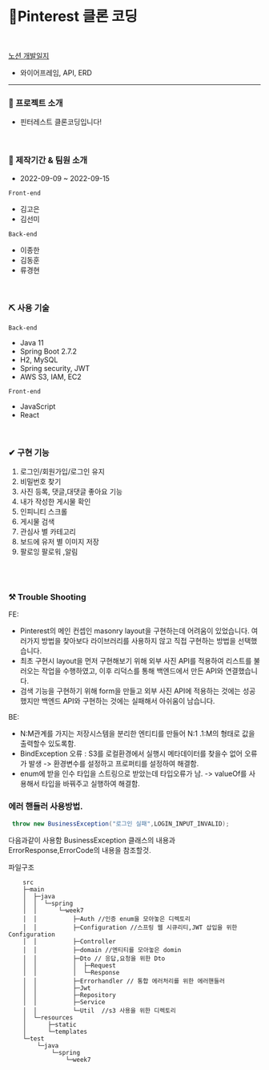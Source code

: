 # 📝Pinterest 클론 코딩
<br>

[노션 개발일지](https://www.notion.so/5-5f5481ee2c6a433da01ec4540dfcea1c#9a7b99f76050417dbc57fe5ddd0e628d)
- 와이어프레임, API, ERD

---

### 📌 프로젝트 소개
- 핀터레스트 클론코딩입니다!

<br>

### 📰 제작기간 & 팀원 소개
- 2022-09-09 ~ 2022-09-15

`Front-end`
- 김고은 
- 김선미

`Back-end`
- 이종한
- 김동훈
- 류경현

<br>

### ⛏ 사용 기술

`Back-end`
-   Java 11
-   Spring Boot 2.7.2
-   H2, MySQL
-   Spring security, JWT
-   AWS S3, IAM, EC2

`Front-end`

-   JavaScript
-   React

<br>

### ✔ 구현 기능

1. 로그인/회원가입/로그인 유지
2. 비밀번호 찾기 
3. 사진 등록, 댓글,대댓글 좋아요 기능
4. 내가 작성한 게시물 확인
5. 인피니티 스크롤
6. 게시물 검색 
7. 관심사 별 카테고리 
8. 보드에 유저 별 이미지 저장
9. 팔로잉 팔로워 ,알림

<br>

<br>

### ⚒ Trouble Shooting
FE:
- Pinterest의 메인 컨셉인 masonry layout을 구현하는데 어려움이 있었습니다. 여러가지 방법을 찾아보다 라이브러리를 사용하지 않고 직접 구현하는 방법을 선택했습니다. 
- 최초 구현시 layout을 먼저 구현해보기 위해 외부 사진 API를 적용하여 리스트를 불러오는 작업을 수행하였고, 이후 리덕스를 통해 백엔드에서 만든 API와 연결했습니다.
- 검색 기능을 구현하기 위해 form을 만들고 외부 사진 API에 적용하는 것에는 성공했지만 백엔드 API와 구현하는 것에는 실패해서 아쉬움이 남습니다.

BE:  
- N:M관계를 가지는 저장시스템을 분리한 엔티티를 만들어 N:1 .1:M의 형태로 값을 출력할수 있도록함.
- BindException 오류 : S3를 로컬환경에서 실행시 메타데이터를 찾을수 없어 오류가 발생 -> 환경변수를 설정하고 프로퍼티를 설정하여 해결함.
- enum에 받을 인수 타입을 스트링으로 받았는데 타입오류가 남. -> valueOf를 사용해서 타입을 바꿔주고 실행하여 해결함.


### 에러 핸들러 사용방법.

```java
 throw new BusinessException("로그인 실패",LOGIN_INPUT_INVALID);
```
다음과같이 사용함
BusinessException 클래스의 내용과 ErrorResponse,ErrorCode의 내용을 참조할것.


파일구조
```
    src
    ├─main
    │  ├─java
    │  │  └─spring
    │  │      └─week7
    │  │          ├─Auth //인증 enum을 모아놓은 디렉토리
    │  │          ├─Configuration //스프링 웹 시큐리티,JWT 삽입을 위한 Configuration
    │  │          ├─Controller
    │  │          ├─domain //엔티티를 모아놓은 domin
    │  │          ├─Dto // 응답,요청을 위한 Dto
    │  │          │  ├─Request
    │  │          │  └─Response
    │  │          ├─Errorhandler // 통합 에러처리를 위한 에러핸들러
    │  │          ├─Jwt
    │  │          ├─Repository
    │  │          ├─Service
    │  │          └─Util  //s3 사용을 위한 디렉토리
    │  └─resources
    │      ├─static
    │      └─templates
    └─test
        └─java
            └─spring
                └─week7


```

